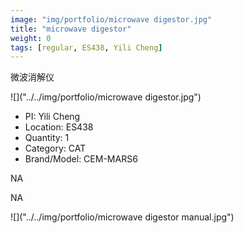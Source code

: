 ```yaml
---
image: "img/portfolio/microwave digestor.jpg"
title: "microwave digestor"
weight: 0
tags: [regular, ES438, Yili Cheng]
---
```


微波消解仪

<!--more-->

![]("../../img/portfolio/microwave digestor.jpg")

- PI: Yili Cheng
- Location: ES438
- Quantity: 1
- Category: CAT
- Brand/Model: CEM-MARS6

NA

NA

![]("../../img/portfolio/microwave digestor manual.jpg")
